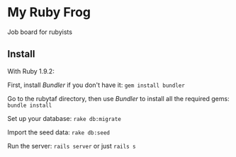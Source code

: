 My Ruby Frog
============
Job board for rubyists 

Install
-------
With Ruby 1.9.2:

First, install *Bundler* if you don't have it:
`gem install bundler`
 
Go to the rubytaf directory, then use *Bundler* to install all the required gems:
`bundle install`

Set up your database:
`rake db:migrate`

Import the seed data:
`rake db:seed`

Run the server:
`rails server` or just `rails s`
